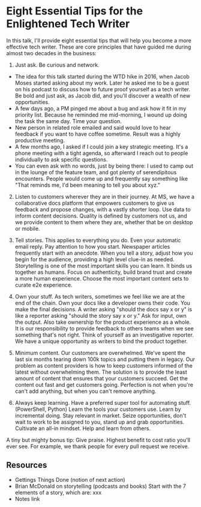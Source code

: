 # Eight Essential Tips for the Enlightened Tech Writer

In this talk, I'll provide eight essential tips that will help you become a more effective tech writer. These are core principles that have guided me during almost two decades in the business:

1. Just ask. Be curious and network.

* The idea for this talk started during the WTD hike in 2016, when Jacob Moses started asking about my work. Later he asked me to be a guest on his podcast to discuss how to future proof yourself as a tech writer. Be bold and just ask, as Jacob did, and you'll discover a wealth of new opportunities.
* A few days ago, a PM pinged me about a bug and ask how it fit in my priority list.  Because he reminded me mid-morning, I wound up doing the task the same day.  Time your question.
* New person in related role emailed and said would love to hear feedback if you want to have coffee sometime.  Result was a highly productive meeting.
* A few months ago, I asked if I could join a key strategic meeting.  It's a phone meeting with a tight agenda, so afterward I reach out to people individually to ask specific questions.
* You can even ask with no words, just by being there: I used to camp out in the lounge of the feature team, and got plenty of serendipitous encounters.  People would come up and frequently say something like "That reminds me, I'd been meaning to tell you about xyz."

2. Listen to customers wherever they are in their journey. At MS, we have a collaborative docs platform that empowers customers to give us feedback and propose changes, with a vastly shorter loop. Use data to inform content decisions. Quality is defined by customers not us, and we provide content to them where they are, whether that be on desktop or mobile.

3. Tell stories.  This applies to everything you do.  Even your automatic email reply.  Pay attention to how you start. Newspaper articles frequently start with an anecdote. When you tell a story, adjust how you begin for the audience, providing a high level clue-in as needed.  Storytelling is one of the most important skills you can learn. It binds us together as humans. Focus on authenticity, build brand trust and create a more human experience. Choose the most important content sets to curate e2e experience.

4. Own your stuff. As tech writers, sometimes we feel like we are at the end of the chain. Own your docs like a developer owns their code. You make the final decisions.  A writer asking "should the docs say x or y" is like a reporter asking "should the story say x or y." Ask for input, own the output.
Also take ownership for the product experience as a whole. It is our responsibility to provide feedback to others teams when we see something that's not right. Think of yourself as an investigative reporter. We have a unique opportunity as writers to bind the product together.

5. Minimum content. Our customers are overwhelmed. We've spent the last six months tearing down 100k topics and putting them in legacy. Our problem as content providers is how to keep customers informed of the latest without overwhelming them. The solution is to provide the least amount of content that ensures that your customers succeed. Get the content out fast and get customers going. Perfection is not when you're can't add anything, but when you can't remove anything.

6. Always keep learning. Have a preferred super tool for automating stuff.  (PowerShell, Python) Learn the tools your customers use. Learn by incremental doing.
Stay relevant in market. <!--need Dan's term for this--> Seize opportunities, don't wait to work to be assigned to you, stand up and grab opportunities. Cultivate an all-in mindset.  Help and learn from others.

A tiny but mighty bonus tip: Give praise.  Highest benefit to cost ratio you'll ever see. For example, we thank people for every pull request we receive.

<!--focus on where we're going as a discipline-->

## Resources

* Gettings Things Done (notion of next action)
* Brian McDonald on storytelling (podcasts and books)  Start with the 7 elements of a story, which are: xxx
* Notes link
